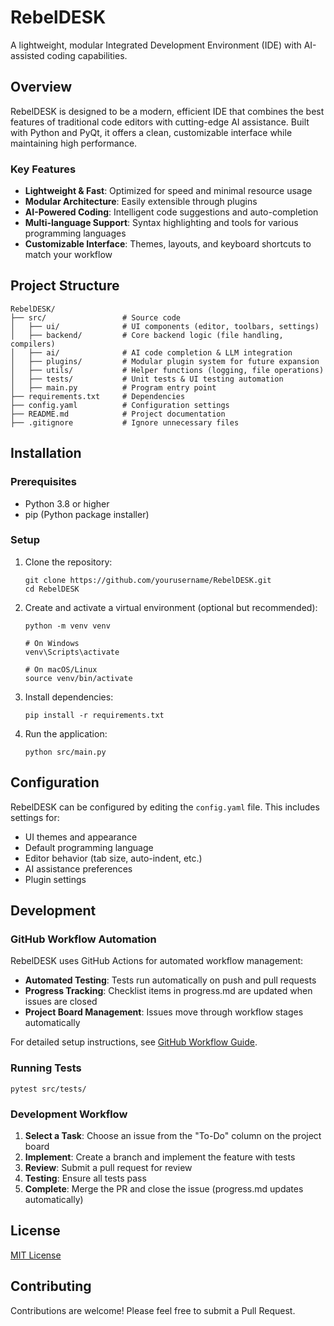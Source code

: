 # RebelDESK

A lightweight, modular Integrated Development Environment (IDE) with AI-assisted coding capabilities.

## Overview

RebelDESK is designed to be a modern, efficient IDE that combines the best features of traditional code editors with cutting-edge AI assistance. Built with Python and PyQt, it offers a clean, customizable interface while maintaining high performance.

### Key Features

- **Lightweight & Fast**: Optimized for speed and minimal resource usage
- **Modular Architecture**: Easily extensible through plugins
- **AI-Powered Coding**: Intelligent code suggestions and auto-completion
- **Multi-language Support**: Syntax highlighting and tools for various programming languages
- **Customizable Interface**: Themes, layouts, and keyboard shortcuts to match your workflow

## Project Structure

```
RebelDESK/
├── src/                 # Source code
│   ├── ui/              # UI components (editor, toolbars, settings)
│   ├── backend/         # Core backend logic (file handling, compilers)
│   ├── ai/              # AI code completion & LLM integration
│   ├── plugins/         # Modular plugin system for future expansion
│   ├── utils/           # Helper functions (logging, file operations)
│   ├── tests/           # Unit tests & UI testing automation
│   ├── main.py          # Program entry point
├── requirements.txt     # Dependencies
├── config.yaml          # Configuration settings
├── README.md            # Project documentation
├── .gitignore           # Ignore unnecessary files
```

## Installation

### Prerequisites

- Python 3.8 or higher
- pip (Python package installer)

### Setup

1. Clone the repository:
   ```
   git clone https://github.com/yourusername/RebelDESK.git
   cd RebelDESK
   ```

2. Create and activate a virtual environment (optional but recommended):
   ```
   python -m venv venv
   
   # On Windows
   venv\Scripts\activate
   
   # On macOS/Linux
   source venv/bin/activate
   ```

3. Install dependencies:
   ```
   pip install -r requirements.txt
   ```

4. Run the application:
   ```
   python src/main.py
   ```

## Configuration

RebelDESK can be configured by editing the `config.yaml` file. This includes settings for:

- UI themes and appearance
- Default programming language
- Editor behavior (tab size, auto-indent, etc.)
- AI assistance preferences
- Plugin settings

## Development

### GitHub Workflow Automation

RebelDESK uses GitHub Actions for automated workflow management:

- **Automated Testing**: Tests run automatically on push and pull requests
- **Progress Tracking**: Checklist items in progress.md are updated when issues are closed
- **Project Board Management**: Issues move through workflow stages automatically

For detailed setup instructions, see [GitHub Workflow Guide](docs/github_workflow_guide.md).

### Running Tests

```
pytest src/tests/
```

### Development Workflow

1. **Select a Task**: Choose an issue from the "To-Do" column on the project board
2. **Implement**: Create a branch and implement the feature with tests
3. **Review**: Submit a pull request for review
4. **Testing**: Ensure all tests pass
5. **Complete**: Merge the PR and close the issue (progress.md updates automatically)

## License

[MIT License](LICENSE)

## Contributing

Contributions are welcome! Please feel free to submit a Pull Request.
